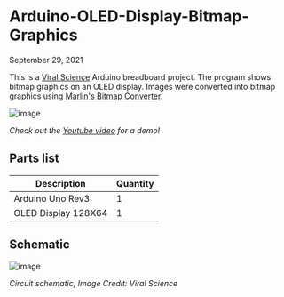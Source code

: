 # Arduino-OLED-Display-Bitmap-Graphics

September 29, 2021

This is a [Viral Science](https://www.viralsciencecreativity.com/post/arduino-oled-bitmap-graphics-display) Arduino breadboard project. The program shows bitmap graphics on an OLED display. Images were converted into bitmap graphics using [Marlin's Bitmap Converter](https://marlinfw.org/tools/u8glib/converter.html).

![image](https://user-images.githubusercontent.com/93152842/190873104-e37d9e8a-b9bc-47a6-8cbd-f4a773609803.png)

*Check out the [Youtube video](https://youtu.be/jMrIPoBRd5U) for a demo!*

## Parts list
| Description | Quantity|
|-|-|
| Arduino Uno Rev3 | 1 |
| OLED Display 128X64 | 1|

## Schematic
![image](https://user-images.githubusercontent.com/93152842/190873216-be683096-48f8-420a-a3f5-0a4ede46ef29.png)

*Circuit schematic, Image Credit: Viral Science*
